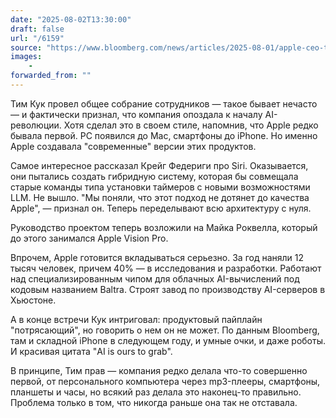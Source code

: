 ```yaml
---
date: "2025-08-02T13:30:00"
draft: false
url: "/6159"
source: "https://www.bloomberg.com/news/articles/2025-08-01/apple-ceo-tells-staff-ai-is-ours-to-grab-in-hourlong-pep-talk"
images:
    -
forwarded_from: ""
---
```


Тим Кук провел общее собрание сотрудников — такое бывает нечасто — и фактически признал, что компания опоздала к началу AI-революции. Хотя сделал это в своем стиле, напомнив, что Apple редко бывала первой. PC появился до Mac, смартфоны до iPhone. Но именно Apple создавала "современные" версии этих продуктов.

Самое интересное рассказал Крейг Федериги про Siri. Оказывается, они пытались создать гибридную систему, которая бы совмещала старые команды типа установки таймеров с новыми возможностями LLM. Не вышло. "Мы поняли, что этот подход не дотянет до качества Apple", — признал он. Теперь переделывают всю архитектуру с нуля.

Руководство проектом теперь возложили на Майка Роквелла, который до этого занимался Apple Vision Pro.

Впрочем, Apple готовится вкладываться серьезно. За год наняли 12 тысяч человек, причем 40% — в исследования и разработки. Работают над специализированным чипом для облачных AI-вычислений под кодовым названием Baltra. Строят завод по производству AI-серверов в Хьюстоне.

А в конце встречи Кук интриговал: продуктовый пайплайн "потрясающий", но говорить о нем он не может. По данным Bloomberg, там и складной iPhone в следующем году, и умные очки, и даже роботы. И красивая цитата "AI is ours to grab".

В принципе, Тим прав — компания редко делала что-то совершенно первой, от персонального компьютера через mp3-плееры, смартфоны, планшеты и часы, но всякий раз делала это наконец-то правильно. Проблема только в том, что никогда раньше она так не отставала.
